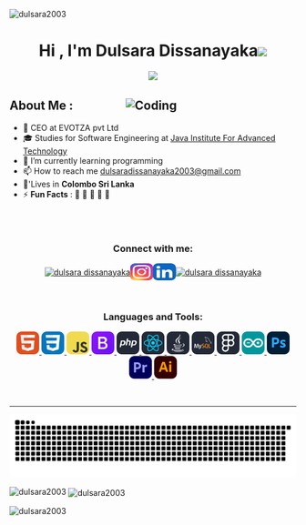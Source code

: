 <p align="left"> <img src="https://komarev.com/ghpvc/?username=dulsara2003&label=Profile%20views&color=0e75b6&style=flat" alt="dulsara2003" /> </p>

<h1 align="center"><b>Hi , I'm Dulsara Dissanayaka</b><img src="https://media.giphy.com/media/hvRJCLFzcasrR4ia7z/giphy.gif" width="35"></h1>

<p align="center">
  <a href="https://github.com/DenverCoder1/readme-typing-svg"><img src="https://readme-typing-svg.herokuapp.com?font=Time+New+Roman&color=cyan&size=25&center=true&vCenter=true&width=600&height=100&lines=Hi...+I'm+Dulsara+Dissanayaka;Student+at+Java+Institute+Sri+Lanka;Software+Engineer;Active+Learner/Researcher;"></a>
</p>

## About Me :<img align="right" alt="Coding" width="300" src="https://i.pinimg.com/originals/81/17/8b/81178b47a8598f0c81c4799f2cdd4057.gif">

- 🏢 CEO at EVOTZA pvt Ltd  
- 🎓 Studies for Software Engineering at [Java Institute For Advanced Technology ](https://www.javainstitute.edu.lk/)
- 🌱 I’m currently learning programming
- 📫 How to reach me dulsaradissanayaka2003@gmail.com
- 🏡'Lives in **Colombo Sri Lanka**
- ⚡ **Fun Facts** : 🍕 🏉 🏏 🎥 🚞

<br>



<br/>







<h3 align="center">Connect with me:</h3>
<p align="center">
  <a href="https://fb.com/dulsara dissanayaka" target="blank"><img align="center" src="https://raw.githubusercontent.com/rahuldkjain/github-profile-readme-generator/master/src/images/icons/Social/facebook.svg" alt="dulsara dissanayaka" height="30" width="40" /></a><a href="https://instagram.com/dulzz_dizzanayaka" target="blank"><img align="center" src="https://github.com/tandpfun/skill-icons/blob/main/icons/Instagram.svg" alt="dulzz_dizzanayaka" height="30" width="40" /></a><a href="https://linkedin.com/in/dulsara dissanayaka" target="blank"><img align="center" src="https://github.com/tandpfun/skill-icons/blob/main/icons/LinkedIn.svg" alt="dulsara dissanayaka" height="30" width="40" /></a><a href="https://www.youtube.com/c/dulsara dissanayaka" target="blank"><img align="center" src="https://raw.githubusercontent.com/rahuldkjain/github-profile-readme-generator/master/src/images/icons/Social/youtube.svg" alt="dulsara dissanayaka" height="30" width="40" /></a>
  
</p>

<br/>


<h3 align="center">Languages and Tools:</h3>

<p align="center"> <a href="https://www.w3.org/html/" target="_blank" rel="noreferrer"> <img src="https://github.com/tandpfun/skill-icons/blob/main/icons/HTML.svg" alt="html5" width="40" height="40"/> </a> <a href="https://www.w3schools.com/css/" target="_blank" rel="noreferrer"> <img src="https://github.com/tandpfun/skill-icons/blob/main/icons/CSS.svg" alt="css3" width="40" height="40"/> </a>  <a href="https://developer.mozilla.org/en-US/docs/Web/JavaScript" target="_blank" rel="noreferrer"> <img src="https://github.com/tandpfun/skill-icons/blob/main/icons/JavaScript.svg" alt="javascript" width="40" height="40"/> </a>  <a href="https://getbootstrap.com" target="_blank" rel="noreferrer"> <img src="https://github.com/tandpfun/skill-icons/blob/main/icons/Bootstrap.svg" alt="bootstrap" width="40" height="40"/> </a> <a href="https://www.php.net" target="_blank" rel="noreferrer"> <img src="https://github.com/tandpfun/skill-icons/blob/main/icons/PHP-Dark.svg" alt="php" width="40" height="40"/> </a> <a href="https://reactjs.org/" target="_blank" rel="noreferrer"> <img src="https://github.com/tandpfun/skill-icons/blob/main/icons/React-Dark.svg" alt="react" width="40" height="40"/> </a><a href="https://www.java.com" target="_blank" rel="noreferrer"> <img src="https://github.com/tandpfun/skill-icons/blob/main/icons/Java-Dark.svg" alt="java" width="40" height="40"/> </a><a href="https://www.mysql.com/" target="_blank" rel="noreferrer"> <img src="https://github.com/tandpfun/skill-icons/blob/main/icons/MySQL-Dark.svg" alt="mysql" width="40" height="40"/> </a> <a href="https://www.figma.com/" target="_blank" rel="noreferrer"> <img src="https://github.com/tandpfun/skill-icons/blob/main/icons/Figma-Dark.svg" alt="figma" width="40" height="40"/> </a> <a href="https://www.arduino.cc/" target="_blank" rel="noreferrer"> <img src="https://github.com/tandpfun/skill-icons/blob/main/icons/Arduino.svg" alt="arduino" width="40" height="40"/> </a>  <a href="https://www.photoshop.com/en" target="_blank" rel="noreferrer"> <img src="https://github.com/tandpfun/skill-icons/blob/main/icons/Photoshop.svg" alt="photoshop" width="40" height="40"/> </a>  <a href="https://www.adobe.com/products/premiere.html" target="_blank" rel="noreferrer"> <img src="https://github.com/tandpfun/skill-icons/blob/main/icons/Premiere.svg" alt="Premierepro" width="40" height="40"/> </a>  <a href="https://www.adobe.com/in/products/illustrator.html" target="_blank" rel="noreferrer"> <img src="https://github.com/tandpfun/skill-icons/blob/main/icons/Illustrator.svg" alt="illustrator" width="40" height="40"/> </a> 

</p>
<br/>

<hr/>

<p align = "center">
	<img src = "https://github.com/7oSkaaa/7oSkaaa/blob/output/github-contribution-grid-snake.svg?" alt = "Snake Game"/>
</p>
   
   
  
  

  
  </p>

<p><img align="left" src="https://github-readme-stats.vercel.app/api/top-langs?username=dulsara2003&show_icons=true&locale=en&layout=compact" alt="dulsara2003" /></p>

<p>&nbsp;<img align="center" src="https://github-readme-stats.vercel.app/api?username=dulsara2003&show_icons=true&locale=en" alt="dulsara2003" /></p>

<p><img align="center" src="https://github-readme-streak-stats.herokuapp.com/?user=dulsara2003&" alt="dulsara2003" /></p>

